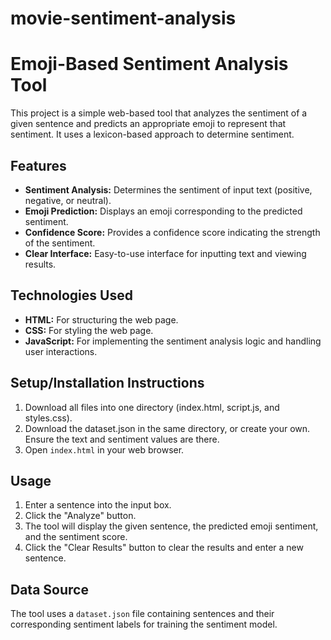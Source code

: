 # movie-sentiment-analysis
# Emoji-Based Sentiment Analysis Tool

This project is a simple web-based tool that analyzes the sentiment of a given sentence and predicts an appropriate emoji to represent that sentiment.  It uses a lexicon-based approach to determine sentiment.

## Features

*   **Sentiment Analysis:** Determines the sentiment of input text (positive, negative, or neutral).
*   **Emoji Prediction:** Displays an emoji corresponding to the predicted sentiment.
*   **Confidence Score:**  Provides a confidence score indicating the strength of the sentiment.
*   **Clear Interface:**  Easy-to-use interface for inputting text and viewing results.

## Technologies Used

*   **HTML:**  For structuring the web page.
*   **CSS:**  For styling the web page.
*   **JavaScript:**  For implementing the sentiment analysis logic and handling user interactions.

## Setup/Installation Instructions
1.  Download all files into one directory (index.html, script.js, and styles.css).
2.  Download the dataset.json in the same directory, or create your own. Ensure the text and sentiment values are there.
3.  Open `index.html` in your web browser.

## Usage

1.  Enter a sentence into the input box.
2.  Click the "Analyze" button.
3.  The tool will display the given sentence, the predicted emoji sentiment, and the sentiment score.
4.  Click the "Clear Results" button to clear the results and enter a new sentence.

## Data Source

The tool uses a `dataset.json` file containing sentences and their corresponding sentiment labels for training the sentiment model.
